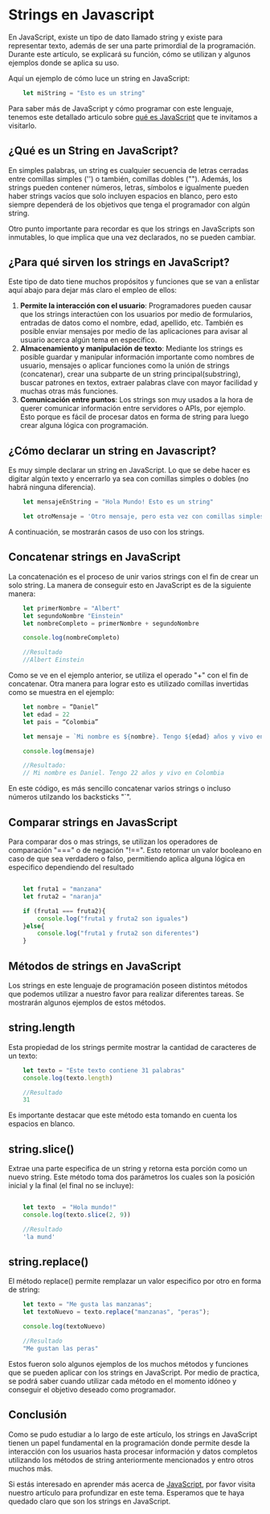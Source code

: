 
# Strings en Javascript

En JavaScript, existe un tipo de dato llamado string y existe para representar texto, además de ser una parte primordial de la programación. Durante este artículo, se explicará su función, cómo se utilizan y algunos ejemplos donde se aplica su uso.

Aquí un ejemplo de cómo luce un string en JavaScript:

```js
    let miString = "Esto es un string"
```
Para saber más de JavaScript y cómo programar con este lenguaje, tenemos este detallado articulo sobre [qué es JavaScript](https://4geeks.com/es/lesson/que-es-javascript-aprende-a-programar-en-javascript
) que te invitamos a visitarlo.

## ¿Qué es un String en JavaScript?

En simples palabras, un string es cualquier secuencia de letras cerradas entre comillas simples ('') o también, comillas dobles (""). Además, los strings pueden contener números, letras, símbolos e igualmente pueden haber strings vacíos que solo incluyen espacios en blanco, pero esto siempre dependerá de los objetivos que tenga el programador con algún string.

Otro punto importante para recordar es que los strings en JavaScripts son inmutables, lo que implica que una vez declarados, no se pueden cambiar.

## ¿Para qué sirven los strings en JavaScript?

Este tipo de dato tiene muchos propósitos y funciones que se van a enlistar aquí abajo para dejar más claro el empleo de ellos:

1.	**Permite la interacción con el usuario**: Programadores pueden causar que los strings interactúen con los usuarios por medio de formularios, entradas de datos como el nombre, edad, apellido, etc. También es posible enviar mensajes por medio de las aplicaciones para avisar al usuario acerca algún tema en específico.
2.	**Almacenamiento y manipulación de texto**: Mediante los strings es posible guardar y manipular información importante como nombres de usuario, mensajes o aplicar funciones como la unión de strings (concatenar), crear una subparte de un string principal(substring), buscar patrones en textos, extraer palabras clave con mayor facilidad y muchas otras más funciones. 
3.	**Comunicación entre puntos**: Los strings son muy usados a la hora de querer comunicar información entre servidores o APIs, por ejemplo. Esto porque es fácil de procesar datos en forma de string para luego crear alguna lógica con programación.

## ¿Cómo declarar un string en Javascript?

Es muy simple declarar un string en JavaScript. Lo que se debe hacer es digitar algún texto y encerrarlo ya sea con comillas simples o dobles (no habrá ninguna diferencia).

```js
    let mensajeEnString = "Hola Mundo! Esto es un string"

    let otroMensaje = 'Otro mensaje, pero esta vez con comillas simples'
```

A continuación, se mostrarán casos de uso con los strings.

## Concatenar strings en JavaScript

La concatenación es el proceso de unir varios strings con el fin de crear un solo string. La manera de conseguir esto en JavaScript es de la siguiente manera:

```js
    let primerNombre = "Albert"
    let segundoNombre "Einstein"
    let nombreCompleto = primerNombre + segundoNombre

    console.log(nombreCompleto)

    //Resultado
    //Albert Einstein 

```

Como se ve en el ejemplo anterior, se utiliza el operado "+" con el fin de concatenar. Otra manera para lograr esto es utilizado comillas invertidas como se muestra en el ejemplo:

```js
    let nombre = “Daniel”
    let edad = 22
    let pais = “Colombia”

    let mensaje = `Mi nombre es ${nombre}. Tengo ${edad} años y vivo en ${pais}`

    console.log(mensaje)

    //Resultado:
    // Mi nombre es Daniel. Tengo 22 años y vivo en Colombia

```

En este código, es más sencillo concatenar varios strings o incluso números utilzando los backsticks "\`".

## Comparar strings en JavasScript

Para comparar dos o mas strings, se utilizan los operadores de comparación "===" o de negación "!==". Esto retornar un valor booleano en caso de que sea verdadero o falso, permitiendo aplica alguna lógica en especifico dependiendo del resultado

```js

    let fruta1 = "manzana"
    let fruta2 = "naranja"

    if (fruta1 === fruta2){
        console.log("fruta1 y fruta2 son iguales")
    }else{
        console.log("fruta1 y fruta2 son diferentes")
    }

```

## Métodos de strings en JavaScript

Los strings en este lenguaje de programación poseen distintos métodos que podemos utilizar a nuestro favor para realizar diferentes tareas. Se mostrarán algunos ejemplos de estos métodos.

## string.length

Esta propiedad de los strings permite mostrar la cantidad de caracteres de un texto:
```js
    let texto = "Este texto contiene 31 palabras"
    console.log(texto.length)

    //Resultado
    31

```

Es importante destacar que este método esta tomando en cuenta los espacios en blanco.

## string.slice()

Extrae una parte especifica de un string y retorna esta porción como un nuevo string. Este método toma dos parámetros los cuales son la posición inicial y la final (el final no se incluye):

```js

    let texto  = "Hola mundo!"
    console.log(texto.slice(2, 9))

    //Resultado
    'la mund'

```

## string.replace()

El método replace() permite remplazar un valor especifico por otro en forma de string:

```js
    let texto = "Me gusta las manzanas";
    let textoNuevo = texto.replace("manzanas", "peras");

    console.log(textoNuevo)

    //Resultado
    "Me gustan las peras"

```

Estos fueron solo algunos ejemplos de los muchos métodos y funciones que se pueden aplicar con los strings en JavaScript. Por medio de practica, se podrá saber cuando utilizar cada método en el momento idóneo y conseguir el objetivo deseado como programador.

## Conclusión 

Como se pudo estudiar a lo largo de este artículo, los strings en JavaScript tienen un papel fundamental en la programación donde permite desde la interacción con los usuarios hasta procesar información y datos completos utilizando los métodos de string anteriormente mencionados y entro otros muchos más. 

Si estás interesado en aprender más acerca de [JavaScript](https://4geeks.com/es/lesson/que-es-javascript-aprende-a-programar-en-javascript
), por favor visita nuestro artículo para profundizar en este tema. Esperamos que te haya quedado claro que son los strings en JavaScript.



